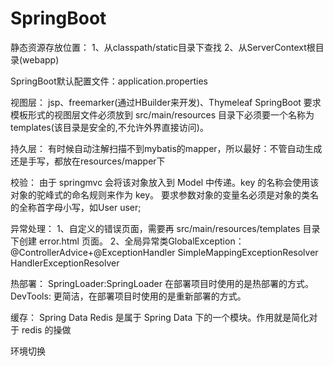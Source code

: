 # SpringBoot


静态资源存放位置：
1、从classpath/static目录下查找
2、从ServerContext根目录(webapp)

SpringBoot默认配置文件：application.properties

视图层：
jsp、freemarker(通过HBuilder来开发)、Thymeleaf
SpringBoot 要求模板形式的视图层文件必须放到 src/main/resources 目录下必须要一个名称为 templates(该目录是安全的,不允许外界直接访问)。

持久层：
有时候自动注解扫描不到mybatis的mapper，所以最好：不管自动生成还是手写，都放在resources/mapper下

校验：
由于 springmvc 会将该对象放入到 Model 中传递。key 的名称会使用该对象的驼峰式的命名规则来作为 key。
要求参数对象的变量名必须是对象的类名的全称首字母小写，如User user;

异常处理：
1、自定义的错误页面，需要再 src/main/resources/templates 目录下创建 error.html 页面。
2、全局异常类GlobalException：
    @ControllerAdvice+@ExceptionHandler
    SimpleMappingExceptionResolver
    HandlerExceptionResolver 

热部署：
SpringLoader:SpringLoader 在部署项目时使用的是热部署的方式。 
DevTools: 更简洁，在部署项目时使用的是重新部署的方式。

缓存：
Spring Data Redis 是属于 Spring Data 下的一个模块。作用就是简化对于 redis 的操做

环境切换


